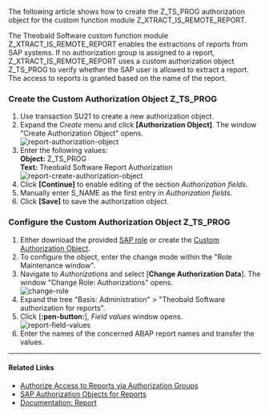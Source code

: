 
The following article shows how to create the Z_TS_PROG authorization object for the custom function module Z_XTRACT_IS_REMOTE_REPORT.<br>

The Theobald Software custom function module Z_XTRACT_IS_REMOTE_REPORT enables the extractions of reports from SAP systems.
If no authorization group is assigned to a report, Z_XTRACT_IS_REMOTE_REPORT uses a custom authorization object Z_TS_PROG to verify whether the SAP user is allowed to extract a report. 
The access to reports is granted based on the name of the report.


### Create the Custom Authorization Object Z_TS_PROG

1. Use transaction SU21 to create a new authorization object.
2. Expand the *Create* menu and click **[Authorization Object]**. The window "Create Authorization Object" opens.<br>
![report-authorization-object](site:assets/images/articles/report/sap-authority-object.png)
3. Enter the following values:<br>
**Object:** Z_TS_PROG<br>
**Text:** Theobald Software Report Authorization<br>
![report-create-authorization-object](site:assets/images/articles/report/sap-create-authorization-object.png)
4. Click **[Continue]** to enable editing of the section *Authorization fields*.
5. Manually enter S_NAME as the first entry in *Authorization fields*. 
6. Click **[Save]** to save the authorization object.


### Configure the Custom Authorization Object Z_TS_PROG
1. Either download the provided [SAP role](../documentation/setup-in-sap/sap-authority-objects.md/#sap-authorization-profiles) or create the [Custom Authorization Object](#create-the-sutom-authorization-object-Z_TS_PROG).
2. To configure the object, enter the change mode within the "Role Maintenance window".
3. Navigate to *Authorizations* and select [**Change Authorization Data**]. The window "Change Role: Authorizations" opens.<br>
![change-role](site:assets/images/articles/report/sap-change-role-authorizations.png) 
4. Expand the tree "Basis: Administration" > "Theobald Software authorization for reports".
5. Click [**:pen-button:**], *Field values* window opens.<br>
![report-field-values](site:assets/images/articles/report/sap-edit-authorization-object-field-values.png)
6. Enter the names of the concerned ABAP report names and transfer the values.

*****

#### Related Links
- [Authorize Access to Reports via Authorization Groups](./authorize-access-to-specific-reports.md)
- [SAP Authorization Objects for Reports](../documentation/setup-in-sap/sap-authority-objects.md/#report)
- [Documentation: Report](../documentation/report/index.md)